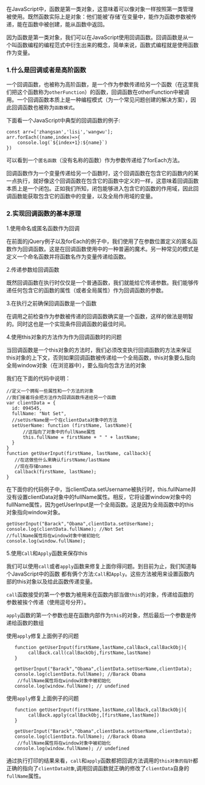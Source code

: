 在JavaScript中，函数是第一类对象，这意味着可以像对象一样按照第一类管理被使用。既然函数实际上是对象：他们能被'存储'在变量中，能作为函数参数被传递，能在函数中被创建，能从函数中返回。

因为函数是第一类对象，我们可以在JavaScript使用回调函数。回调函数是从一个叫函数编程的编程范式中衍生出来的概念，简单来说，函数式编程就是使用函数作为变量。

### 1.什么是回调或者是高阶函数

一个回调函数，也被称为高阶函数，是一个作为参数传递给另一个函数（在这里我们把这个函数称为`otherFunction`）的函数，回调函数在otherFunction中被调用。一个回调函数本质上是一种编程模式（为一个常见问题创建的解决方案），因此回调函数也被称为`函数模式`。

下面看一个JavaScript中典型的回调函数的例子:
```
const arr=['zhangsan','lisi','wangwu'];
arr.forEach((name,index)=>{
    console.log(`${index+1}:${name}`)
})
```
可以看到一个`匿名函数`（没有名称的函数）作为参数传递给了forEach方法。

回调函数作为一个变量传递给另一个函数时，这个回调函数在包含它的函数内的某一点执行，就好像这个回调函数在包含它的函数中定义的一样，这意味着回调函数本质上是一个闭包。正如我们所知，闭包能够进入包含它的函数的作用域，因此回调函数能获取包含它的函数中的变量，以及全局作用域的变量。

### 2.实现回调函数的基本原理

1.使用命名或匿名函数作为回调

在前面的jQuery例子以及forEach的例子中，我们使用了在参数位置定义的匿名函数作为回调函数。这是在回调函数使用中的一种普遍的魔术。另一种常见的模式是定义一个命名函数并将函数名作为变量传递给函数。

2.传递参数给回调函数

既然回调函数在执行时仅仅是一个普通函数，我们就能给它传递参数。我们能够传递任何包含它的函数的属性（或者全局属性）作为回调函数的参数。

3.在执行之前确保回调函数是一个函数

在调用之前检查作为参数被传递的回调函数确实是一个函数，这样的做法是明智的。同时这也是一个实现条件回调函数的最佳时间。

4.使用this对象的方法作为作为回调函数时的问题

当回调函数是一个this对象的方法时，我们必须改变执行回调函数的方法来保证this对象的上下文，否则如果回调函数被传递给一个全局函数，this对象要么指向全局window对象（在浏览器中），要么指向包含方法的对象

我们在下面的代码中说明：
```
//定义一个拥有一些属性和一个方法的对象 
//我们接着将会把方法作为回调函数传递给另一个函数 
var clientData = { 
  id: 094545,
  fullName: "Not Set",
  //setUsrName是一个在clientData对象中的方法 
  setUserName: function (firstName, lastName){ 
      //这指向了对象中的fullName属性 
      this.fullName = firstName + " " + lastName; 
  } 
} 
function getUserInput(firstName, lastName, callback){ 
   //在这做些什么来确认firstName/lastName 
   //现在存储names 
   callback(firstName, lastName);
}

```
在下面你的代码例子中，当clientData.setUsername被执行时，this.fullName并没有设置clientData对象中的fullName属性。相反，它将设置window对象中的fullName属性，因为getUserInput是一个全局函数。这是因为全局函数中的this对象指向window对象。

```
getUserInput("Barack","Obama",clientData.setUserName); 
console.log(clientData.fullName); //Not Set 
//fullName属性将在window对象中被初始化 
console.log(window.fullName); 
```

5.使用`Call`和`Apply`函数来保存this
 
我们可以使用`call`或者`apply`函数来修复上面你得问题。到目前为止，我们知道每个JavaScript中的函数 都有俩个方法:`Call`和`Apply`。这些方法被用来设置函数内部的this对象以及给此函数传递变量。

`call`函数接受的第一个参数为被用来在函数内部当做`this`的对象，传递给函数的参数被挨个传递（使用逗号分开）。

`apply`函数的第一个参数也是在函数内部作为`this`的对象，然后最后一个参数是传递给函数的数组

使用`apply`修复上面例子的问题

```
   function getUserInput(firstName,lastName,callBack,callBackObj){
        callBack.call(callBackObj,firstName,lastName)
   }

   getUserInput("Barack","Obama",clientData.setUserName,clientData); 
   console.log(clientData.fullName); //Barack Obama 
    //fullName属性将在window对象中被初始化 
   console.log(window.fullName); // undefined
```

使用`apply`修复上面例子的问题

```
   function getUserInput(firstName,lastName,callBack,callBackObj){
        callBack.apply(callBackObj,[firstName,lastName])
   }

   getUserInput("Barack","Obama",clientData.setUserName,clientData); 
   console.log(clientData.fullName); //Barack Obama 
    //fullName属性将在window对象中被初始化 
   console.log(window.fullName); // undefined
```

通过执行打印的结果来看，`call`和`apply`函数都把回调方法调用的`this对象的指针`都正确的指向了`clientData对象`,调用回调函数就正确的修改了`clientData`自身的`fullName`属性。

 

